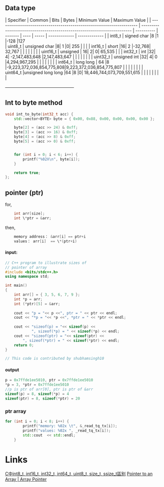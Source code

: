 ## Data type
| Specifier    | Common     |  Bits | Bytes | Minimum Value | Maximum Value |
| ---------------------------------------------------------------------- | ------------------------------------------------------------------------- | ---------- | ------- | ---- | ----- | ------------- | ------------- |
| int8_t  | signed char		|8	|1	|-128	|127    
| uint8_t  | unsigned char		|8|	1	|0|	255                      |               |               |
| int16_t    | short		|16|	2	|-32,768|	32,767                             |            |         |      |       |               |               |
| uint16_t   | unsigned 	|	16|	2|	0|	65,535                       |               |
| int32_t   | int		|32|	4|	-2,147,483,648	|2,147,483,647                    |            |         |      |       |               |               |
| uint32_t   | unsigned int		|32|	4|	0	|4,294,967,295                    |            |         |      |       |               |               |
| int64_t    | long long	|	64	|8	|-9,223,372,036,854,775,808|9,223,372,036,854,775,807 |            |         |      |       |               |               |
| uint64_t	|unsigned long long		|64	|8	|0|	18,446,744,073,709,551,615 |                                                                           |            |         |      |       |               |               |

————————————————

## Int to byte method
```cpp
void int_to_byte(int32_t acc) {
	std::vector<BYTE> byte = { 0x00, 0x88, 0x00, 0x00, 0x00, 0x00 };

	byte[2] = (acc >> 24) & 0xff;
	byte[3] = (acc >> 16) & 0xff;
	byte[4] = (acc >> 8) & 0xff;
	byte[5] = (acc >> 0) & 0xff;


	for (int i = 0; i < 6; i++) {
		printf("%02X\n", byte[i]);
	}

	return true;
};
```
## pointer (ptr)
for, 
```cpp
	int arr[size];
	int \*ptr = &arr;
```
then,
```cpp
	memory address： &arr[i] == ptr+i
	values： arr[i]  == \*(ptr+i)
```

#### input:
```cpp
// C++ program to illustrate sizes of
// pointer of array
#include <bits/stdc++.h>
using namespace std;

int main()
{
	int arr[] = { 3, 5, 6, 7, 9 };
	int *p = arr;
	int (*ptr)[5] = &arr;
	
	cout << "p = "<< p <<", ptr = " << ptr << endl;
	cout << "*p = "<< *p <<", *ptr = " << *ptr << endl;
	
	cout << "sizeof(p) = "<< sizeof(p) <<
			", sizeof(*p) = " << sizeof(*p) << endl;
	cout << "sizeof(ptr) = "<< sizeof(ptr) <<
		", sizeof(*ptr) = " << sizeof(*ptr) << endl;
	return 0;
}

// This code is contributed by shubhamsingh10

```
#### output
```cpp
p = 0x7ffde1ee5010, ptr = 0x7ffde1ee5010
*p = 3, *ptr = 0x7ffde1ee5010
//p is ptr of arr[0], ptr is ptr of &arr
sizeof(p) = 8, sizeof(*p) = 4
sizeof(ptr) = 8, sizeof(*ptr) = 20
```
### ptr array
```cpp
for (int i = 0; i < 8; i++) { 
		printf("memory: %02x \t", &_read_tq_tx[i]);
		printf("values: %02x ", _read_tq_tx[i]);
		std::cout  << std::endl;
	}
```

# Links
[C中int8_t, int16_t, int32_t, int64_t, uint8_t, size_t, ssize_t區别](https://blog.csdn.net/yz930618/article/details/84785970)
[Pointer to an Array | Array Pointer](https://www.geeksforgeeks.org/pointer-array-array-pointer/)